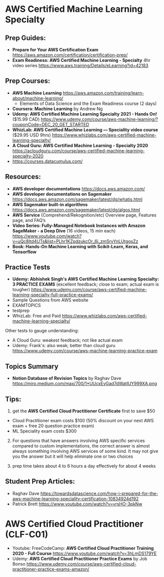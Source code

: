 # AWS Certified Machine Learning Specialty

## Prep Guides:
- **Prepare for Your AWS Certification Exam** https://aws.amazon.com/certification/certification-prep/
- **Exam Readiness: AWS Certified Machine Learning - Specialty** 4hr video series https://www.aws.training/Details/eLearning?id=42183

## Prep Courses:
- **AWS Machine Learning** https://aws.amazon.com/training/learn-about/machine-learning/
  - Elements of Data Science and the Exam Readiness course (2 days)
- **Coursera: Machine Learning** by Andrew Ng 
- **Udemy: AWS Certified Machine Learning Specialty 2021 - Hands On!** ($15.99 CAD) https://www.udemy.com/course/aws-machine-learning/?couponCode=DEC_20_GET_STARTED
- **WhizLab: AWS Certified Machine Learning — Speciality video course** ($29.95 USD 9hrs) https://www.whizlabs.com/aws-certified-machine-learning-specialty/
- **A Cloud Guru: AWS Certified Machine Learning - Specialty 2020** https://acloudguru.com/course/aws-certified-machine-learning-specialty-2020
- https://courses.datacumulus.com/

## Resources:
- **AWS developer documentations** https://docs.aws.amazon.com/
- **AWS developer documentations on Sagemaker** https://docs.aws.amazon.com/sagemaker/latest/dg/whatis.html
- **AWS Sagemaker built-in algorithms** https://docs.aws.amazon.com/sagemaker/latest/dg/algos.html
- **AWS Service** (Comprehend/Rekognition/etc) Overview page, Features page, and FAQ’s
- **Video Series: Fully-Managed Notebook Instances with Amazon SageMaker - a Deep Dive** (16 videos, 15 min each) https://www.youtube.com/watch?v=uQc8Itd4UTs&list=PLhr1KZpdzukcOr_6j_zmSrvYnLUtgqsZz
- **Book: Hands-On Machine Learning with Scikit-Learn, Keras, and Tensorflow**

## Practice Tests
- **Udemy: Abhishek Singh's AWS Certified Machine Learning Specialty: 3 PRACTICE EXAMS** (excellent feedback; close to exam; actual exam is tougher) https://www.udemy.com/course/aws-certified-machine-learning-specialty-full-practice-exams/
- Sample Questions from AWS website
- EXAMTOPICS
- testprep
- WhizLab: Free and Paid https://www.whizlabs.com/aws-certified-machine-learning-specialty/

Other tests to gauge understanding:
- A Cloud Guru: weakest feedback; not like actual exam
- Udemy: Frank's: also weak; better than cloud guru https://www.udemy.com/course/aws-machine-learning-practice-exam

## Topics Summary
- **Notion Database of Revision Topics** by Raghav Dave https://miro.medium.com/max/700/1*UUcxEvGad7dWatIUY999XA.png

## Tips:

1. get the **AWS Certified Cloud Practitioner Certificate** first to save $50
- Cloud Practitioner exam costs $100 (50% discount on your next AWS exam + free 20 question practice exam)
- ML Speciality exam costs $300

2. For questions that have answers involving AWS specific services compared to custom implementations, the correct answer is almost always something involving AWS services of some kind. It may not give you the answer but it will help eliminate one or two choices

3. prep time takes about 4 to 6 hours a day effectively for about 4 weeks


## Student Prep Articles:
- Raghav Dave https://towardsdatascience.com/how-i-prepared-for-the-aws-machine-learning-speciality-certification-10834924d192
- Patrick Brett https://www.youtube.com/watch?v=vrsHO-3pkNw

# AWS Certified Cloud Practitioner (CLF-C01)
- Youtube: FreeCodeCamp: **AWS Certified Cloud Practitioner Training 2020 - Full Course** https://www.youtube.com/watch?v=3hLmDS179YE
- Udemy: **AWS Certified Cloud Practitioner Practice Exams** by Job Bonso https://www.udemy.com/course/aws-certified-cloud-practitioner-practice-exams-amazon/
